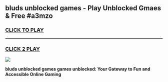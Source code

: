 
## bluds unblocked games - Play Unblocked Gmaes & Free #a3mzo
<h3>
<a href="https://news.freeplayer.one?title=bluds_unblocked_games&ref=03M">CLICK TO PLAY</a></h3>
<hr>

<h3>
<a href="https://news.freeplayer.one?title=bluds_unblocked_games&ref=03M">CLICK 2 PLAY</a>
  
</h3>

<a href="https://news.freeplayer.one?title=bluds_unblocked_games&ref=03M"><img src="https://clearcache.store/games.png"></a>


**bluds unblocked games games unblocked: Your Gateway to Fun and Accessible Online Gaming**
